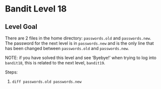 # Bandit Level 18
## Level Goal
There are 2 files in the home directory: `passwords.old` and `passwords.new`. 
The password for the next level is in `passwords.new` and is the only line that has been changed between `passwords.old` and `passwords.new`.

NOTE: if you have solved this level and see ‘Byebye!’ when trying to log into `bandit18`, this is related to the next level, `bandit19`.

Steps:
1. `diff passwords.old passwords.new`
